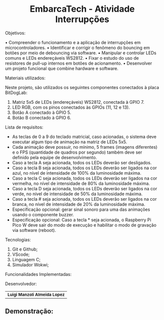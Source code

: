 <h1 align="center">EmbarcaTech - Atividade Interrupções</h1>

Objetivos:

• Compreender o funcionamento e a aplicação de interrupções em microcontroladores.
• Identificar e corrigir o fenômeno do bouncing em botões por meio de debouncing via software.
• Manipular e controlar LEDs comuns e LEDs endereçáveis WS2812.
• Fixar o estudo do uso de resistores de pull-up internos em botões de acionamento.
• Desenvolver um projeto funcional que combine hardware e software.

Materiais utilizados:

Neste projeto, são utilizados os seguintes componentes conectados à placa BitDogLab:
1) Matriz 5x5 de LEDs (endereçáveis) WS2812, conectada à GPIO 7.
2) LED RGB, com os pinos conectados às GPIOs (11, 12 e 13).
3) Botão A conectado à GPIO 5.
4) Botão B conectado à GPIO 6.

Lista de requisitos:

- As teclas de 0 a 9 do teclado matricial, caso acionadas, o sistema deve executar algum tipo de animação na matriz de LEDs 5x5.
- Cada animação deve possuir, no mínimo, 5 frames (imagens diferentes) e o FPS (quantidade de quadros por segundo) também deve ser definido pela equipe de desenvolvimento. 
- Caso a tecla A seja acionada, todos os LEDs deverão ser desligados. 
- Caso a tecla B seja acionada, todos os LEDs deverão ser ligados na cor azul, no nível de intensidade de 100% da luminosidade máxima.
- Caso a tecla C seja acionada, todos os LEDs deverão ser ligados na cor vermelha, no nível de intensidade de 80% da luminosidade máxima.
- Caso a tecla D seja acionada, todos os LEDs deverão ser ligados na cor verde, no nível de intensidade de 50% da luminosidade máxima.
- Caso a tecla # seja acionada, todos os LEDs deverão ser ligados na cor branca, no nível de intensidade de 20% da luminosidade máxima.
- Especificação opcional: gerar sinal sonoro para uma das animações usando o componente buzzer. 
- Especificação opcional: Caso a tecla * seja acionada, o Raspberry Pi Pico W deve sair do modo de execução e habilitar o modo de gravação via software (reboot).

Tecnologias:

1. Git e Github;
2. VScode;
3. Linguagem C;
4. Simulador Wokwi;

Funcionalidades Implementadas:

Desenvolvedor:
 
<table>
  <tr>
    <td align="center"> <sub><b> Luigi Manzoli Almeida Lopez </b></td>
    </tr>
</table>

Demonstração: 
- 
